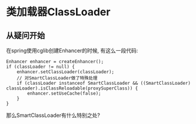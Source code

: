 # 类加载器ClassLoader

## 从疑问开始

在spring使用cglib创建Enhancer的时候, 有这么一段代码:
```
Enhancer enhancer = createEnhancer();
if (classLoader != null) {
    enhancer.setClassLoader(classLoader);
    // 对SmartClassLoader做了特殊处理
    if (classLoader instanceof SmartClassLoader && ((SmartClassLoader) classLoader).isClassReloadable(proxySuperClass)) {
        enhancer.setUseCache(false);
    }
}
```
那么SmartClassLoader有什么特别之处?